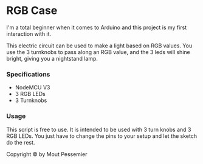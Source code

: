 # RGB Case
I'm a total beginner when it comes to Arduino and this project is my first interaction with it.

This electric circuit can be used to make a light based on RGB values. You use the 3 turnknobs to pass along an RGB value, and the 3 leds will shine bright, giving you a nightstand lamp.

### Specifications
- NodeMCU V3
- 3 RGB LEDs
- 3 Turnknobs

### Usage
This script is free to use. It is intended to be used with 3 turn knobs and 3 RGB LEDs. You just have to change the pins to your setup and let the sketch do the rest.

Copyright &copy; by Mout Pessemier
